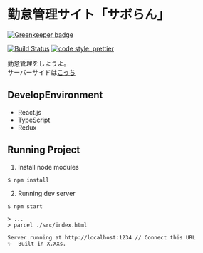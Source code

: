 # 勤怠管理サイト「サボらん」

[![Greenkeeper badge](https://badges.greenkeeper.io/kiesproject/attendance-front.svg)](https://greenkeeper.io/)

[![Build Status](https://img.shields.io/travis/kiesproject/attendance-front/master.svg?style=for-the-badge&logo=travis)](https://travis-ci.org/kiesproject/attendance-front) [![code style: prettier](https://img.shields.io/badge/code_style-prettier-ff69b4.svg?style=for-the-badge)](https://github.com/prettier/prettier)

勤怠管理をしようよ。  
サーバーサイドは[こっち](https://github.com/kiesproject/kies-attendance)

## DevelopEnvironment
- React.js
- TypeScript
- Redux

## Running Project
1. Install node modules
```
$ npm install
```

2. Running dev server 
```
$ npm start

> ...
> parcel ./src/index.html

Server running at http://localhost:1234 // Connect this URL
✨  Built in X.XXs.
```
